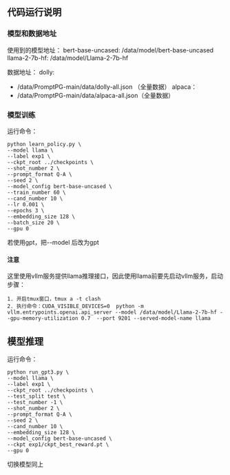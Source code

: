 ## 代码运行说明

### 模型和数据地址
使用到的模型地址：
bert-base-uncased: /data/model/bert-base-uncased
llama-2-7b-hf: /data/model/Llama-2-7b-hf

数据地址：
dolly:
  - /data/PromptPG-main/data/dolly-all.json （全量数据）
alpaca：
  - /data/PromptPG-main/data/alpaca-all.json（全量数据）


### 模型训练
运行命令：
```
python learn_policy.py \
--model llama \
--label exp1 \
--ckpt_root ../checkpoints \
--shot_number 2 \
--prompt_format Q-A \
--seed 2 \
--model_config bert-base-uncased \
--train_number 60 \
--cand_number 10 \
--lr 0.001 \
--epochs 3 \
--embedding_size 128 \
--batch_size 20 \
--gpu 0
```

若使用gpt，把--model 后改为gpt

#### 注意

这里使用vllm服务提供llama推理接口，因此使用llama前要先启动vllm服务，启动步骤：
```
1. 开启tmux窗口，tmux a -t clash
2. 执行命令：CUDA_VISIBLE_DEVICES=0  python -m vllm.entrypoints.openai.api_server --model /data/model/Llama-2-7b-hf --gpu-memory-utilization 0.7  --port 9201 --served-model-name llama
```


## 模型推理
运行命令：
```
python run_gpt3.py \
--model llama \
--label exp1 \
--ckpt_root ../checkpoints \
--test_split test \
--test_number -1 \
--shot_number 2 \
--prompt_format Q-A \
--seed 2 \
--cand_number 10 \
--embedding_size 128 \
--model_config bert-base-uncased \
--ckpt exp1/ckpt_best_reward.pt \
--gpu 0
```

切换模型同上
